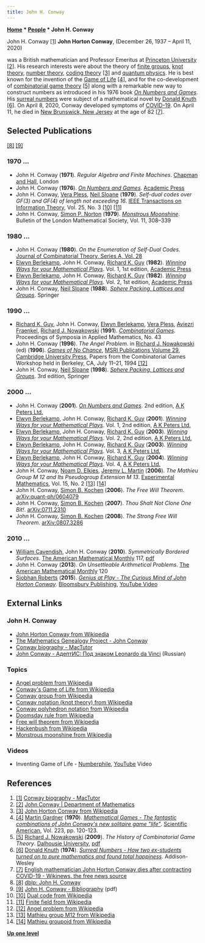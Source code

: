 ```yaml
---
title: John H. Conway
---
```

**[Home](Home "Home") \* [People](People "People") \* John H. Conway**



 [](File:John_conway7.jpg) John H. Conway <a id="cite-note-1" href="#cite-ref-1">[1]</a> 
**John Horton Conway**, (December 26, 1937 – April 11, 2020)  

was a British mathematician and Professor Emeritus at [Princeton University](https://en.wikipedia.org/wiki/Princeton_University) <a id="cite-note-2" href="#cite-ref-2">[2]</a>. His research interests were about the theory of [finite groups](https://en.wikipedia.org/wiki/Finite_group), [knot theory](https://en.wikipedia.org/wiki/Knot_theory), [number theory](https://en.wikipedia.org/wiki/Number_theory), [coding theory](https://en.wikipedia.org/wiki/Coding_theory) <a id="cite-note-3" href="#cite-ref-3">[3]</a> and [quantum physics](https://en.wikipedia.org/wiki/Quantum_mechanics). He is best known for the invention of the [Game of Life](https://en.wikipedia.org/wiki/Conway%27s_Game_of_Life) <a id="cite-note-4" href="#cite-ref-4">[4]</a>, and for the co-development of [combinatorial game theory](https://en.wikipedia.org/wiki/Combinatorial_game_theory) <a id="cite-note-5" href="#cite-ref-5">[5]</a> along with a remarkable new way to construct numbers as introduced in his 1976 book *[On Numbers and Games](https://en.wikipedia.org/wiki/On_Numbers_and_Games)*. His [surreal numbers](https://en.wikipedia.org/wiki/Surreal_number) were subject of a mathematical novel by [Donald Knuth](Donald_Knuth "Donald Knuth") <a id="cite-note-6" href="#cite-ref-6">[6]</a>. On April 8, 2020, Conway developed symptoms of [COVID-19](https://en.wikipedia.org/wiki/Coronavirus_disease_2019). On April 11, he died in [New Brunswick, New Jersey](https://en.wikipedia.org/wiki/New_Brunswick,_New_Jersey) at the age of 82 <a id="cite-note-7" href="#cite-ref-7">[7]</a>.



## Selected Publications


<a id="cite-note-8" href="#cite-ref-8">[8]</a> <a id="cite-note-9" href="#cite-ref-9">[9]</a>



### 1970 ...


* John H. Conway (**1971**). *Regular Algebra and Finite Machines*. [Chapman and Hall](https://en.wikipedia.org/wiki/Chapman_%26_Hall), London
* John H. Conway (**1976**). *[On Numbers and Games](https://en.wikipedia.org/wiki/On_Numbers_and_Games)*. [Academic Press](https://en.wikipedia.org/wiki/Academic_Press)
* John H. Conway, [Vera Pless](Mathematician#VPless "Mathematician"), [Neil Sloane](Mathematician#NSloane "Mathematician") (**1979**). *Self-dual codes over GF(3) and GF(4) of length not exceeding 16*. [IEEE Transactions on Information Theory](IEEE#TIT "IEEE"), Vol. 25, No. 3 <a id="cite-note-10" href="#cite-ref-10">[10]</a> <a id="cite-note-11" href="#cite-ref-11">[11]</a>
* John H. Conway, [Simon P. Norton](Mathematician#SPNorton "Mathematician") (**1979**). *[Monstrous Moonshine](https://en.wikipedia.org/wiki/Monstrous_moonshine)*. Bulletin of the London Mathematical Society, Vol. 11, 308–339


### 1980 ...


* John H. Conway (**1980**). *On the Enumeration of Self-Dual Codes*. [Journal of Combinatorial Theory, Series A, Vol. 28](http://www.informatik.uni-trier.de/~ley/db/journals/jct/jcta28.html#Conway80)
* [Elwyn Berlekamp](Elwyn_Berlekamp "Elwyn Berlekamp"), John H. Conway, [Richard K. Guy](Richard_K._Guy "Richard K. Guy") (**1982**). *[Winning Ways for your Mathematical Plays](https://en.wikipedia.org/wiki/Winning_Ways_for_your_Mathematical_Plays)*. Vol. 1, 1st edition, [Academic Press](https://en.wikipedia.org/wiki/Academic_Press)
* [Elwyn Berlekamp](Elwyn_Berlekamp "Elwyn Berlekamp"), John H. Conway, [Richard K. Guy](Richard_K._Guy "Richard K. Guy") (**1982**). *[Winning Ways for your Mathematical Plays](https://en.wikipedia.org/wiki/Winning_Ways_for_your_Mathematical_Plays)*. Vol. 2, 1st edition, [Academic Press](https://en.wikipedia.org/wiki/Academic_Press)
* John H. Conway, [Neil Sloane](Mathematician#NSloane "Mathematician") (**1988**). *[Sphere Packing, Lattices and Groups](http://neilsloane.com/doc/splag.html)*. Springer


### 1990 ...


* [Richard K. Guy](Richard_K._Guy "Richard K. Guy"), John H. Conway, [Elwyn Berlekamp](Elwyn_Berlekamp "Elwyn Berlekamp"), [Vera Pless](Mathematician#VPless "Mathematician"), [Aviezri Fraenkel](Aviezri_Fraenkel "Aviezri Fraenkel"), [Richard J. Nowakowski](Richard_J._Nowakowski "Richard J. Nowakowski") (**1991**). *[Combinatorial Games](https://www.goodreads.com/book/show/5136619-combinatorial-games)*. Proceedings of Symposia in Applied Mathematics, No. 43
* John H. Conway (**1996**). *The Angel Problem*. in [Richard J. Nowakowski](Richard_J._Nowakowski "Richard J. Nowakowski") (ed) (**1996**). *[Games of No Chance](http://library.msri.org/books/Book29/index.html)*, [MSRI Publications Volume 29](http://www.msri.org/publications/books/Book29/index.html), [Cambridge University Press](https://en.wikipedia.org/wiki/Cambridge_University_Press), Papers from the Combinatorial Games Workshop held in Berkeley, CA, July 11–21, 1994 <a id="cite-note-12" href="#cite-ref-12">[12]</a>
* John H. Conway, [Neil Sloane](Mathematician#NSloane "Mathematician") (**1998**). *[Sphere Packing, Lattices and Groups](http://neilsloane.com/doc/splag.html)*. 3rd edition, Springer


### 2000 ...


* John H. Conway (**2001**). *[On Numbers and Games](https://en.wikipedia.org/wiki/On_Numbers_and_Games)*. 2nd edition, [A K Peters Ltd.](https://en.wikipedia.org/wiki/A_K_Peters,_Ltd.)
* [Elwyn Berlekamp](Elwyn_Berlekamp "Elwyn Berlekamp"), John H. Conway, [Richard K. Guy](Richard_K._Guy "Richard K. Guy") (**2001**). *[Winning Ways for your Mathematical Plays](https://en.wikipedia.org/wiki/Winning_Ways_for_your_Mathematical_Plays)*. Vol. 1, 2nd edition, [A K Peters Ltd.](https://en.wikipedia.org/wiki/A_K_Peters,_Ltd.)
* [Elwyn Berlekamp](Elwyn_Berlekamp "Elwyn Berlekamp"), John H. Conway, [Richard K. Guy](Richard_K._Guy "Richard K. Guy") (**2003**). *[Winning Ways for your Mathematical Plays](https://en.wikipedia.org/wiki/Winning_Ways_for_your_Mathematical_Plays)*. Vol. 2, 2nd edition, [A K Peters Ltd.](https://en.wikipedia.org/wiki/A_K_Peters,_Ltd.)
* [Elwyn Berlekamp](Elwyn_Berlekamp "Elwyn Berlekamp"), John H. Conway, [Richard K. Guy](Richard_K._Guy "Richard K. Guy") (**2003**). *[Winning Ways for your Mathematical Plays](https://en.wikipedia.org/wiki/Winning_Ways_for_your_Mathematical_Plays)*. Vol. 3, [A K Peters Ltd.](https://en.wikipedia.org/wiki/A_K_Peters,_Ltd.)
* [Elwyn Berlekamp](Elwyn_Berlekamp "Elwyn Berlekamp"), John H. Conway, [Richard K. Guy](Richard_K._Guy "Richard K. Guy") (**2004**). *[Winning Ways for your Mathematical Plays](https://en.wikipedia.org/wiki/Winning_Ways_for_your_Mathematical_Plays)*. Vol. 4, [A K Peters Ltd.](https://en.wikipedia.org/wiki/A_K_Peters,_Ltd.)
* John H. Conway, [Noam D. Elkies](Noam_Elkies "Noam Elkies"), [Jeremy L. Martin](http://www.math.ku.edu/~jmartin/) (**2006**). *The Mathieu Group M 12 and Its Pseudogroup Extension M 13*. [Experimental Mathematics](https://en.wikipedia.org/wiki/Experimental_Mathematics_%28journal%29), Vol. 15, No. 2 <a id="cite-note-13" href="#cite-ref-13">[13]</a> <a id="cite-note-14" href="#cite-ref-14">[14]</a>
* John H. Conway, [Simon B. Kochen](Mathematician#SBKochen "Mathematician") (**2006**). *The Free Will Theorem*. [arXiv:quant-ph/0604079](http://arxiv.org/abs/quant-ph/0604079)
* John H. Conway, [Simon B. Kochen](Mathematician#SBKochen "Mathematician") (**2007**). *Thou Shalt Not Clone One Bit!*. [arXiv:0711.2310](http://arxiv.org/abs/0711.2310)
* John H. Conway, [Simon B. Kochen](Mathematician#SBKochen "Mathematician") (**2008**). *The Strong Free Will Theorem*. [arXiv:0807.3286](http://arxiv.org/abs/0807.3286)


### 2010 ...


* [William Cavendish](https://web.math.princeton.edu/~wcavendi/), John H. Conway (**2010**). *Symmetrically Bordered Surfaces*. [The American Mathematical Monthly](https://en.wikipedia.org/wiki/American_Mathematical_Monthly) 117, [pdf](https://web.math.princeton.edu/~wcavendi/symmetricallybordered.pdf)
* John H. Conway (**2013**). *On Unsettleable Arithmetical Problems*. [The American Mathematical Monthly](https://en.wikipedia.org/wiki/American_Mathematical_Monthly) 120
* [Siobhan Roberts](http://www.siobhanroberts.com/) (**2015**). *[Genius at Play - The Curious Mind of John Horton Conway](https://www.brainpickings.org/2015/12/22/genius-at-play-siobhan-roberts/)*. [Bloomsbury Publishing](https://en.wikipedia.org/wiki/Bloomsbury_Publishing), [YouTube Video](https://youtu.be/aKLYyTykmM8)


## External Links


### John H. Conway


* [John Horton Conway from Wikipedia](https://en.wikipedia.org/wiki/John_Horton_Conway)
* [The Mathematics Genealogy Project - John Conway](https://genealogy.math.ndsu.nodak.edu/id.php?id=18849)
* [Conway biography - MacTutor](http://www-history.mcs.st-and.ac.uk/Biographies/Conway.html)
* [John Conway - АдептИС: Под знаком Leonardo da Vinci](http://www.adeptis.ru/vinci/m_part3_3.html) (Russian)


### Topics


* [Angel problem from Wikipedia](https://en.wikipedia.org/wiki/Angel_problem)
* [Conway's Game of Life from Wikipedia](https://en.wikipedia.org/wiki/Conway%27s_Game_of_Life)
* [Conway group from Wikipedia](https://en.wikipedia.org/wiki/Conway_group)
* [Conway notation (knot theory) from Wikipedia](https://en.wikipedia.org/wiki/Conway_notation_%28knot_theory%29)
* [Conway polyhedron notation from Wikipedia](https://en.wikipedia.org/wiki/Conway_polyhedron_notation)
* [Doomsday rule from Wikipedia](https://en.wikipedia.org/wiki/Doomsday_rule)
* [Free will theorem from Wikipedia](https://en.wikipedia.org/wiki/Free_will_theorem)
* [Hackenbush from Wikipedia](https://en.wikipedia.org/wiki/Hackenbush)
* [Monstrous moonshine from Wikipedia](https://en.wikipedia.org/wiki/Monstrous_moonshine)


### Videos


* Inventing Game of Life - [Numberphile](http://www.numberphile.com/), [YouTube](https://en.wikipedia.org/wiki/YouTube) Video


 
## References


1. <a id="cite-ref-1" href="#cite-note-1">[1]</a> [Conway biography - MacTutor](http://www-history.mcs.st-and.ac.uk/Biographies/Conway.html)
2. <a id="cite-ref-2" href="#cite-note-2">[2]</a> [John Conway | Department of Mathematics](http://www.math.princeton.edu/directory/john-conway)
3. <a id="cite-ref-3" href="#cite-note-3">[3]</a> [John Horton Conway from Wikipedia](https://en.wikipedia.org/wiki/John_Horton_Conway)
4. <a id="cite-ref-4" href="#cite-note-4">[4]</a> [Martin Gardner](Martin_Gardner "Martin Gardner") (**1970**). *[Mathematical Games - The fantastic combinations of John Conway's new solitaire game "life"](http://ddi.cs.uni-potsdam.de/HyFISCH/Produzieren/lis_projekt/proj_gamelife/ConwayScientificAmerican.htm)*. [Scientific American](Scientific_American "Scientific American"), Vol. 223, pp. 120-123.
5. <a id="cite-ref-5" href="#cite-note-5">[5]</a> [Richard J. Nowakowski](Richard_J._Nowakowski "Richard J. Nowakowski") (**2009**). *The History of Combinatorial Game Theory*. [Dalhousie University](https://en.wikipedia.org/wiki/Dalhousie_University), [pdf](http://www.eos.tuwien.ac.at/OR/Mehlmann/Andis/publ/Spielmod10/HistoryCGT.pdf)
6. <a id="cite-ref-6" href="#cite-note-6">[6]</a> [Donald Knuth](Donald_Knuth "Donald Knuth") (**1974**). *[Surreal Numbers - How two ex-students turned on to pure mathematics and found total happiness](http://www-cs-faculty.stanford.edu/~uno/sn.html)*. Addison-Wesley
7. <a id="cite-ref-7" href="#cite-note-7">[7]</a> [English mathematician John Horton Conway dies after contracting COVID-19 - Wikinews, the free news source](https://en.wikinews.org/wiki/English_mathematician_John_Horton_Conway_dies_after_contracting_COVID-19)
8. <a id="cite-ref-8" href="#cite-note-8">[8]</a> [dblp: John H. Conway](http://www.informatik.uni-trier.de/~ley/pers/hy/c/Conway:John_H=.html)
9. <a id="cite-ref-9" href="#cite-note-9">[9]</a> [John H. Conway - Bibliography](http://web.math.princeton.edu/WebCV/ConwayBIB.pdf) (pdf)
10. <a id="cite-ref-10" href="#cite-note-10">[10]</a> [Dual code from Wikipedia](https://en.wikipedia.org/wiki/Dual_code)
11. <a id="cite-ref-11" href="#cite-note-11">[11]</a> [Finite field from Wikipedia](https://en.wikipedia.org/wiki/Finite_field)
12. <a id="cite-ref-12" href="#cite-note-12">[12]</a> [Angel problem from Wikipedia](https://en.wikipedia.org/wiki/Angel_problem)
13. <a id="cite-ref-13" href="#cite-note-13">[13]</a> [Mathieu group M12 from Wikipedia](https://en.wikipedia.org/wiki/Mathieu_group_M12)
14. <a id="cite-ref-14" href="#cite-note-14">[14]</a> [Mathieu groupoid from Wikipedia](https://en.wikipedia.org/wiki/Mathieu_groupoid)

**[Up one level](People "People")**







 
